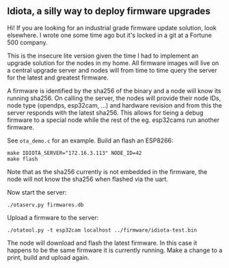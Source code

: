 ## Idiota, a silly way to deploy firmware upgrades

Hi! If you are looking for an industrial grade firmware update solution, look elsewhere. I wrote one some time ago but it's locked in a git at a Fortune 500 company.

This is the insecure lite version given the time I had to implement an upgrade solution for the nodes in my home. All firmware images will live on a central upgrade server and nodes will from time to time query the server for the latest and greatest firmware.

A firmware is identified by the sha256 of the binary and a node will know its running sha256. On calling the server, the nodes will provide their node IDs, node type (opendps, esp32cam, ...) and hardware revision and from this the server responds with the latest sha256. This allows for tieing a debug firmware to a special node while the rest of the eg. esp32cams run another firmware.

See ```ota_demo.c``` for an example. Build an flash an ESP8266:

```
make IDIOTA_SERVER="172.16.3.113" NODE_ID=42
make flash
```

Note that as the sha256 currently is not embedded in the firmware, the node will not know the sha256 when flashed via the uart.

Now start the server:

```
./otaserv.py firmwares.db
```

Upload a firmware to the server:

```
./otatool.py -t esp32cam localhost ../firmware/idiota-test.bin
```

The node will download and flash the latest firmware. In this case it happens to be the same firmware it is currently running. Make a change to a print, build and upload again.

